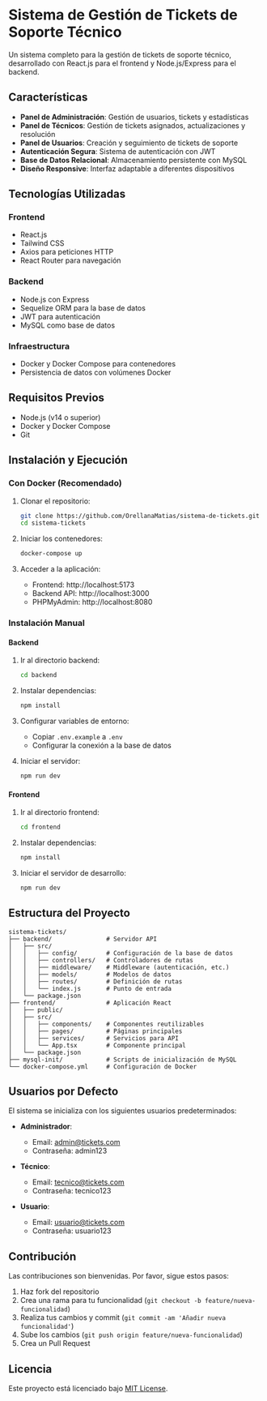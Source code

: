 # Sistema de Gestión de Tickets de Soporte Técnico

Un sistema completo para la gestión de tickets de soporte técnico, desarrollado con React.js para el frontend y Node.js/Express para el backend.

## Características

- **Panel de Administración**: Gestión de usuarios, tickets y estadísticas
- **Panel de Técnicos**: Gestión de tickets asignados, actualizaciones y resolución
- **Panel de Usuarios**: Creación y seguimiento de tickets de soporte
- **Autenticación Segura**: Sistema de autenticación con JWT
- **Base de Datos Relacional**: Almacenamiento persistente con MySQL
- **Diseño Responsive**: Interfaz adaptable a diferentes dispositivos

## Tecnologías Utilizadas

### Frontend
- React.js
- Tailwind CSS
- Axios para peticiones HTTP
- React Router para navegación

### Backend
- Node.js con Express
- Sequelize ORM para la base de datos
- JWT para autenticación
- MySQL como base de datos

### Infraestructura
- Docker y Docker Compose para contenedores
- Persistencia de datos con volúmenes Docker

## Requisitos Previos

- Node.js (v14 o superior)
- Docker y Docker Compose
- Git

## Instalación y Ejecución

### Con Docker (Recomendado)

1. Clonar el repositorio:
   ```bash
   git clone https://github.com/OrellanaMatias/sistema-de-tickets.git
   cd sistema-tickets
   ```

2. Iniciar los contenedores:
   ```bash
   docker-compose up
   ```

3. Acceder a la aplicación:
   - Frontend: http://localhost:5173
   - Backend API: http://localhost:3000
   - PHPMyAdmin: http://localhost:8080

### Instalación Manual

#### Backend

1. Ir al directorio backend:
   ```bash
   cd backend
   ```

2. Instalar dependencias:
   ```bash
   npm install
   ```

3. Configurar variables de entorno:
   - Copiar `.env.example` a `.env`
   - Configurar la conexión a la base de datos

4. Iniciar el servidor:
   ```bash
   npm run dev
   ```

#### Frontend

1. Ir al directorio frontend:
   ```bash
   cd frontend
   ```

2. Instalar dependencias:
   ```bash
   npm install
   ```

3. Iniciar el servidor de desarrollo:
   ```bash
   npm run dev
   ```

## Estructura del Proyecto

```
sistema-tickets/
├── backend/               # Servidor API
│   ├── src/
│   │   ├── config/        # Configuración de la base de datos
│   │   ├── controllers/   # Controladores de rutas
│   │   ├── middleware/    # Middleware (autenticación, etc.)
│   │   ├── models/        # Modelos de datos
│   │   ├── routes/        # Definición de rutas
│   │   └── index.js       # Punto de entrada
│   └── package.json
├── frontend/              # Aplicación React
│   ├── public/
│   ├── src/
│   │   ├── components/    # Componentes reutilizables
│   │   ├── pages/         # Páginas principales
│   │   ├── services/      # Servicios para API
│   │   └── App.tsx        # Componente principal
│   └── package.json
├── mysql-init/            # Scripts de inicialización de MySQL
└── docker-compose.yml     # Configuración de Docker
```

## Usuarios por Defecto

El sistema se inicializa con los siguientes usuarios predeterminados:

- **Administrador**: 
  - Email: admin@tickets.com
  - Contraseña: admin123

- **Técnico**: 
  - Email: tecnico@tickets.com
  - Contraseña: tecnico123

- **Usuario**: 
  - Email: usuario@tickets.com
  - Contraseña: usuario123

## Contribución

Las contribuciones son bienvenidas. Por favor, sigue estos pasos:

1. Haz fork del repositorio
2. Crea una rama para tu funcionalidad (`git checkout -b feature/nueva-funcionalidad`)
3. Realiza tus cambios y commit (`git commit -am 'Añadir nueva funcionalidad'`)
4. Sube los cambios (`git push origin feature/nueva-funcionalidad`)
5. Crea un Pull Request

## Licencia

Este proyecto está licenciado bajo [MIT License](LICENSE). 
